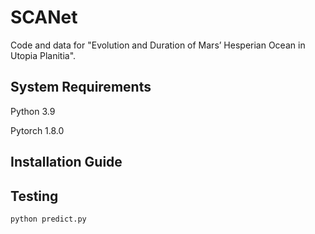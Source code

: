 # SCANet

Code and data for "Evolution and Duration of Mars’ Hesperian Ocean in Utopia Planitia".

## System Requirements
Python 3.9

Pytorch 1.8.0

## Installation Guide

## Testing
```
python predict.py
```
